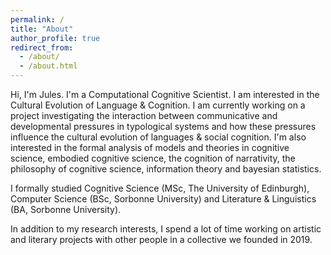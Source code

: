 ```yaml
---
permalink: /
title: "About"
author_profile: true
redirect_from: 
  - /about/
  - /about.html
---
```


Hi, I'm Jules. I'm a Computational Cognitive Scientist. I am interested in the Cultural Evolution of Language & Cognition. I am currently working on a project investigating the interaction between communicative and developmental pressures in typological systems and how these pressures influence the cultural evolution of languages & social cognition. I'm also interested in the formal analysis of models and theories in cognitive science, embodied cognitive science, the cognition of narrativity, the philosophy of cognitive science, information theory and bayesian statistics.

I formally studied Cognitive Science (MSc, The University of Edinburgh), Computer Science (BSc, Sorbonne University) and Literature & Linguistics (BA, Sorbonne University).

In addition to my research interests, I spend a lot of time working on artistic and literary projects with other people in a collective we founded in 2019.